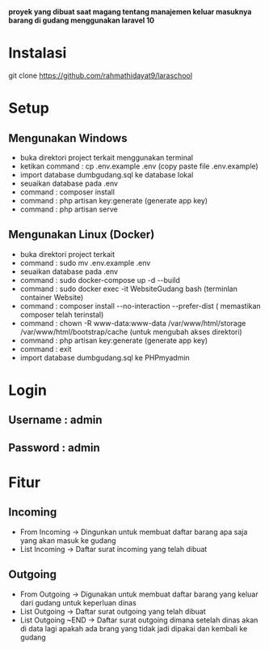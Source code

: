 
<p><b>
proyek yang dibuat saat magang tentang manajemen keluar masuknya barang di gudang menggunakan laravel 10
</b></p>

# Instalasi

git clone https://github.com/rahmathidayat9/laraschool

# Setup
## Mengunakan Windows
- buka direktori project terkait menggunakan terminal
- ketikan command : cp .env.example .env (copy paste file .env.example)
- import database dumbgudang.sql ke database lokal
- seuaikan database pada .env
- command : composer install
- command : php artisan key:generate (generate app key)
- command : php artisan serve
 
## Mengunakan Linux (Docker)
- buka direktori project terkait
- command : sudo mv .env.example .env
- seuaikan database pada .env
- command : sudo docker-compose up -d --build 
- command : sudo docker exec -it WebsiteGudang bash (terminlan container Website)
- command : composer install --no-interaction --prefer-dist ( memastikan composer telah terinstal)
- command : chown -R www-data:www-data /var/www/html/storage /var/www/html/bootstrap/cache (untuk mengubah akses direktori)
- command : php artisan key:generate (generate app key)
- command : exit
- import database dumbgudang.sql ke PHPmyadmin
# Login

## Username : admin
## Password : admin

# Fitur

## Incoming
- From Incoming -> Dingunkan untuk membuat daftar barang apa saja yang akan masuk ke gudang
- List Incoming -> Daftar surat incoming yang telah dibuat

## Outgoing
- From Outgoing -> Digunakan untuk membuat daftar barang yang keluar dari gudang untuk keperluan dinas
- List Outgoing -> Daftar surat outgoing yang telah dibuat
- List Outgoing ~END -> Daftar surat outgoing dimana setelah dinas akan di data lagi apakah ada brang yang tidak jadi dipakai dan kembali ke gudang
